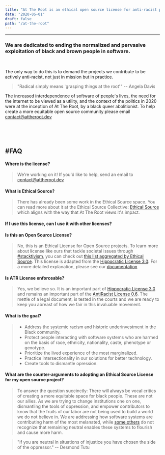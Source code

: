```yaml
---
title: "At The Root is an ethical open source license for anti-racist projects"
date: "2020-06-01"
draft: false
path: "/at-the-root"
---
```

--------------------
### We are dedicated to ending the normalized and pervasive exploitation of black and brown people in software.

&nbsp; 

The only way to do this is to demand the projects we contribute to be actively anti-racist, not just in mission but in practice. 



> "Radical simply means 'grasping things at the root'"
> -- Angela Davis


The increased interdependence of software of people's lives, the need for the internet to be viewed as a utility, and the context of the politics in 2020 were at the inception of At The Root, by a black queer abolitionist.
To help create a more equitable open source community please email [contact@attheroot.dev][email]

&nbsp; 

&nbsp; 
 

#FAQ
--------------------
#### Where is the license?
> We're working on it! If you'd like to help, send an email to [contact@attheroot.dev][email]

#### What is Ethical Source?
> There has already been some work in the Ethical Source space. You can read more about it at the Ethical Source Collective: [Ethical Source](https://ethicalsource.dev/definition/) which aligns with the way that At The Root views it's impact. 

#### If I use this license, can I use it with other licenses?

#### Is this an Open Source License?
> No, this is an Ethical License for Open Source projects. To learn more about license like ours that tackle societal issues through [#stacktivism](https://stacktivism.com/post/634407295913213952), you can check out [this list aggregated by Ethical Source](https://ethicalsource.dev/licenses/). This license is adapted from the [Hippocratic License 3.0](https://firstdonoharm.dev). For a more detailed explanation, please see our [documentation](https://github.com/AtTheRoot/ATR-License)

#### Is ATR License enforceable?
> Yes, we believe so. It is an important part of [Hippocratic License 3.0](https://firstdonoharm.dev) and remains an important part of the [AntiRacist License 0.6](https://attheroot.dev). The mettle of a legal document, is tested in the courts and we are ready to keep you abreast of how we fair in this invaluable movement. 


#### What is the goal?
> - Address the systemic racism and historic underinvestment in the Black community.
> - Protect people interacting with software systems who are harmed on the basis of  race, ethnicity, nationality, caste, phenotype or genotype.
> - Prioritize the lived experience of the most marginalized.
> - Practice intersectionality in our solutions for better technology.
> - Create tools to dismantle opression.

#### What are the counter-arguments to adopting an Ethical Source License for my open source project?
> To answer the question succinctly: There will always be vocal critics of creating a more equitable space for black people. These are not our allies. As we are trying to change institutions one on one, dismantling the tools of oppression, and empower contributors to know that the fruits of our labor are not being used to build a world we do not believe in. We are addressing how software systems are contributing harm of the most melanated, while [some others](https://www.techrepublic.com/article/how-jshint-learned-the-hard-way-not-to-use-ethical-source-licensing/) do not recognize that remaining neutral enables these systems to flourish and cause more harm.

> "If you are neutral in situations of injustice you have chosen the side of the oppressor."
> -- Desmond Tutu
 
[email]: mailto:contact@attheroot.dev